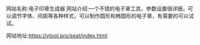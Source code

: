 
网站名称:电子印章生成器
网站介绍:一个不错的电子章工具，参数设置很详细，可以调节字体、间距等各种样式，可以制作圆形和椭圆形的电子章，有需要的可以试试。

网站地址:https://vtool.pro/seal/index.html
